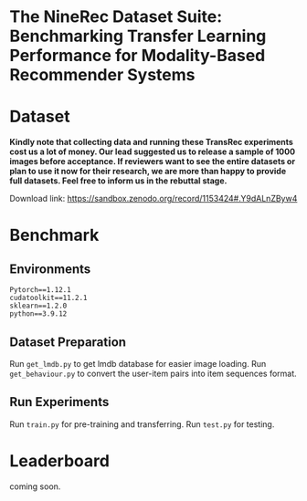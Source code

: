 # The NineRec Dataset Suite: Benchmarking Transfer Learning Performance for Modality-Based Recommender Systems


# Dataset
**Kindly note that collecting data and running these TransRec experiments cost us a lot of money. Our lead suggested us to release a sample of 1000 images before acceptance. If reviewers want to see the entire datasets or plan to use it now for their research, we are more than happy to provide full datasets. Feel free to inform us in the rebuttal stage.**

Download link: https://sandbox.zenodo.org/record/1153424#.Y9dALnZByw4



# Benchmark
## Environments
```
Pytorch==1.12.1
cudatoolkit==11.2.1
sklearn==1.2.0
python==3.9.12
```
## Dataset Preparation
Run `get_lmdb.py` to get lmdb database for easier image loading. Run `get_behaviour.py` to convert the user-item pairs into item sequences format.
## Run Experiments
Run `train.py` for pre-training and transferring. Run `test.py` for testing.

# Leaderboard
coming soon.
